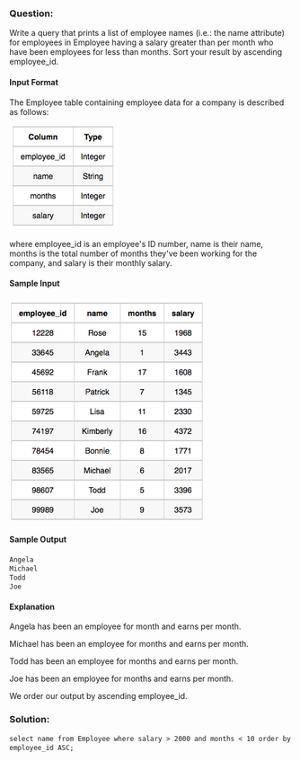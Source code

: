 ### Question:

Write a query that prints a list of employee names (i.e.: the name attribute) for employees in Employee having a salary greater than  per month who have been employees for less than  months. Sort your result by ascending employee_id.

#### Input Format

The Employee table containing employee data for a company is described as follows:

![alt text](images\1458557872-4396838885-ScreenShot2016-03-21at4.27.13PM.png)

where employee_id is an employee's ID number, name is their name, months is the total number of months they've been working for the company, and salary is their monthly salary.

#### Sample Input
![alt text](images\1458558202-9a8721e44b-ScreenShot2016-03-21at4.32.59PM.png)

#### Sample Output

```
Angela
Michael
Todd
Joe
```


#### Explanation

Angela has been an employee for  month and earns  per month.

Michael has been an employee for  months and earns  per month.

Todd has been an employee for  months and earns  per month.

Joe has been an employee for  months and earns  per month.

We order our output by ascending employee_id.


### Solution:
```
select name from Employee where salary > 2000 and months < 10 order by employee_id ASC;
```

